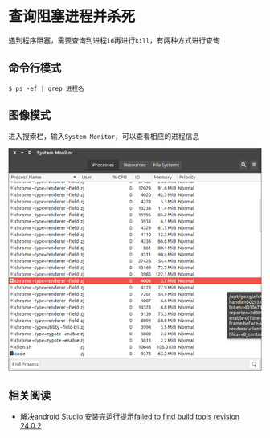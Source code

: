 
# 查询阻塞进程并杀死

遇到程序阻塞，需要查询到进程`id`再进行`kill`，有两种方式进行查询

## 命令行模式

    $ ps -ef | grep 进程名 

## 图像模式

进入搜索栏，输入`System Monitor`，可以查看相应的进程信息

![](./imgs/system-monitor-process.png)

## 相关阅读

* [解决android Studio 安装完运行提示failed to find build tools revision 24.0.2](https://blog.csdn.net/qq_28637193/article/details/52549622)